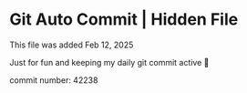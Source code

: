 # Git Auto Commit | Hidden File

This file was added Feb 12, 2025

Just for fun and keeping my daily git commit active 🤪

commit number: 42238

